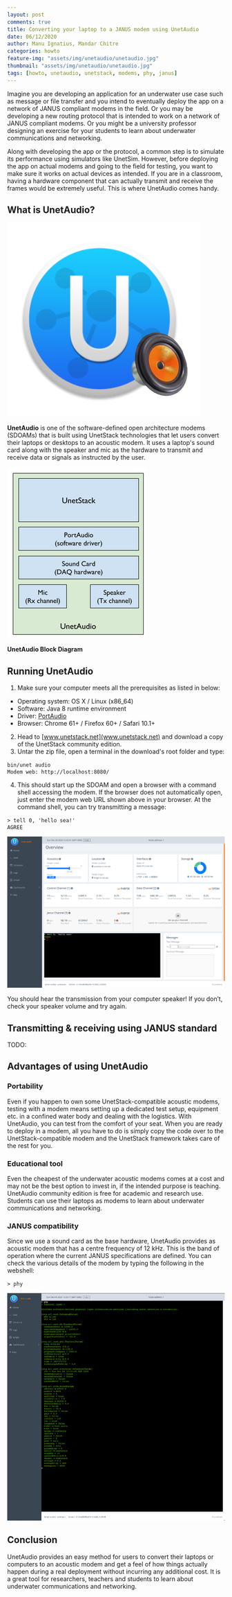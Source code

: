 ```yaml
---
layout: post
comments: true
title: Converting your laptop to a JANUS modem using UnetAudio
date: 06/12/2020
author: Manu Ignatius, Mandar Chitre
categories: howto
feature-img: "assets/img/unetaudio/unetaudio.jpg"
thumbnail: "assets/img/unetaudio/unetaudio.jpg"
tags: [howto, unetaudio, unetstack, modems, phy, janus]
---
```


Imagine you are developing an application for an underwater use case such as message or file transfer and you intend to eventually deploy the app on a network of JANUS compliant modems in the field. Or you may be developing a new routing protocol that is intended to work on a network of JANUS compliant modems. Or you might be a university professor designing an exercise for your students to learn about underwater communications and networking.

Along with developing the app or the protocol, a common step is to simulate its performance using simulators like UnetSim. However, before deploying the app on actual modems and going to the field for testing, you want to make sure it works on actual devices as intended. If you are in a classroom, having a hardware component that can actually transmit and receive the frames would be extremely useful. This is where UnetAudio comes handy.

## What is UnetAudio?

![](../assets/img/unetaudio/UnetAudio-logo.png)


**UnetAudio** is one of the software-defined open architecture modems (SDOAMs) that is built using UnetStack technologies that let users convert their laptops or desktops to an acoustic modem. It uses a laptop's sound card along with the speaker and mic as the hardware to transmit and receive data or signals as instructed by the user.

![](../assets/img/unetaudio/UnetAudio-block.png)

**UnetAudio Block Diagram**

## Running UnetAudio
1. Make sure your computer meets all the prerequisites as listed in below:
- Operating system: OS X / Linux (x86_64)
- Software: Java 8 runtime environment
- Driver: [PortAudio](http://www.portaudio.com/)
- Browser: Chrome 61+ / Firefox 60+ / Safari 10.1+
2. Head to [www.unetstack.net](www.unetstack.net) and download a copy of the UnetStack community edition.
3. Untar the zip file, open a terminal in the download's root folder and type:
```
bin/unet audio
Modem web: http://localhost:8080/
```
4. This should start up the SDOAM and open a browser with a command shell accessing the modem. If the browser does not automatically open, just enter the modem web URL shown above in your browser. At the command shell, you can try transmitting a message:
```
> tell 0, 'hello sea!'
AGREE
```

![](../assets/img/unetaudio/UnetAudio-webif.png)

You should hear the transmission from your computer speaker! If you don’t, check your speaker volume and try again.

## Transmitting & receiving using JANUS standard

TODO: 

## Advantages of using UnetAudio
### Portability
Even if you happen to own some UnetStack-compatible acoustic modems, testing with a modem means setting up a dedicated test setup, equipment etc. in a confined water body and dealing with the logistics. With UnetAudio, you can test from the comfort of your seat. When you are ready to deploy in a modem, all you have to do is simply copy the code over to the UnetStack-compatible modem and the UnetStack framework takes care of the rest for you.

### Educational tool
Even the cheapest of the underwater acoustic modems comes at a cost and may not be the best option to invest in, if the intended purpose is teaching. UnetAudio community edition is free for academic and research use. Students can use their laptops as modems to learn about underwater communications and networking.

### JANUS compatibility
Since we use a sound card as the base hardware, UnetAudio provides as acoustic modem that has a centre frequency of 12 kHz. This is the band of operation where the current JANUS specifications are defined. You can check the various details of the modem by typing the following in the webshell:

```
> phy
```
![](../assets/img/unetaudio/UnetAudio-phy.png)



## Conclusion

UnetAudio provides an easy method for users to convert their laptops or computers to an acoustic modem and get a feel of how things actually happen during a real deployment without incurring any additional cost. It is a great tool for researchers, teachers and students to learn about underwater communications and networking.
